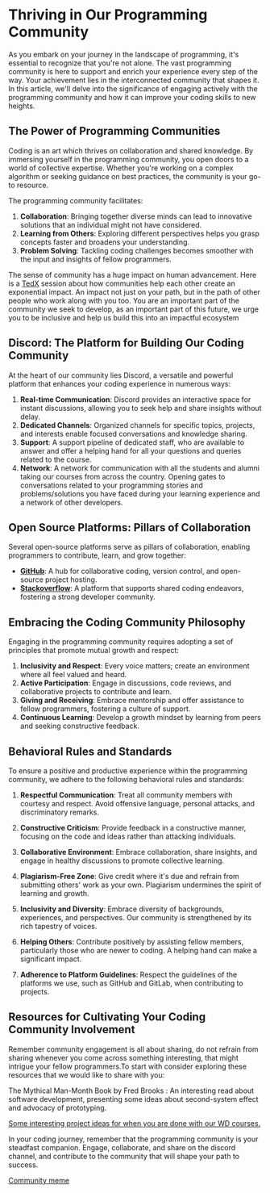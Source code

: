 # Thriving in Our Programming Community


As you embark on your journey in the landscape of programming, it's essential to recognize that you're not alone. The vast programming community is here to support and enrich your experience every step of the way. Your achievement lies in the interconnected community that shapes it. In this article, we'll delve into the significance of engaging actively with the programming community and how it can improve your coding skills to new heights.

## The Power of Programming Communities

Coding is an art which thrives on collaboration and shared knowledge. By immersing yourself in the programming community, you open doors to a world of collective expertise. Whether you're working on a complex algorithm or seeking guidance on best practices, the community is your go-to resource.


The programming community facilitates:

1. **Collaboration**: Bringing together diverse minds can lead to innovative solutions that an individual might not have considered.
2. **Learning from Others**: Exploring different perspectives helps you grasp concepts faster and broadens your understanding.
3. **Problem Solving**: Tackling coding challenges becomes smoother with the input and insights of fellow programmers.

The sense of community has a huge impact on human advancement. Here is a [TedX](https://www.youtube.com/watch?v=7yNl-AsQRRw) session about how communities help each other create an exponential impact. An impact not just on your path, but in the path of other people who work along with you too. You are an important part of the community we seek to develop, as an important part of this future, we urge you to be inclusive and help us build this into an impactful ecosystem 


## Discord: The Platform for Building Our Coding Community

At the heart of our community lies Discord, a versatile and powerful platform that enhances your coding experience in numerous ways:

1. **Real-time Communication**: Discord provides an interactive space for instant discussions, allowing you to seek help and share insights without delay.
2. **Dedicated Channels**: Organized channels for specific topics, projects, and interests enable focused conversations and knowledge sharing.
3. **Support**: A support pipeline of dedicated staff, who are available to answer and offer a helping hand for all your questions and queries related to the course.
4. **Network**: A network for communication with all the students and alumni taking our courses from across the country. Opening gates to conversations related to your programming stories and problems/solutions you have faced during your learning experience and a network of other developers.

## Open Source Platforms: Pillars of Collaboration

Several open-source platforms serve as pillars of collaboration, enabling programmers to contribute, learn, and grow together:

- **[GitHub](https://github.com)**: A hub for collaborative coding, version control, and open-source project hosting.
- **[Stackoverflow](https://stackoverflow.com/)**: A platform that supports shared coding endeavors, fostering a strong developer community.

## Embracing the Coding Community Philosophy

Engaging in the programming community requires adopting a set of principles that promote mutual growth and respect:

1. **Inclusivity and Respect**: Every voice matters; create an environment where all feel valued and heard.
2. **Active Participation**: Engage in discussions, code reviews, and collaborative projects to contribute and learn.
3. **Giving and Receiving**: Embrace mentorship and offer assistance to fellow programmers, fostering a culture of support.
4. **Continuous Learning**: Develop a growth mindset by learning from peers and seeking constructive feedback.





## Behavioral Rules and Standards

To ensure a positive and productive experience within the programming community, we adhere to the following behavioral rules and standards:

1. **Respectful Communication**: Treat all community members with courtesy and respect. Avoid offensive language, personal attacks, and discriminatory remarks.

2. **Constructive Criticism**: Provide feedback in a constructive manner, focusing on the code and ideas rather than attacking individuals.

3. **Collaborative Environment**: Embrace collaboration, share insights, and engage in healthy discussions to promote collective learning.

4. **Plagiarism-Free Zone**: Give credit where it's due and refrain from submitting others' work as your own. Plagiarism undermines the spirit of learning and growth.

5. **Inclusivity and Diversity**: Embrace diversity of backgrounds, experiences, and perspectives. Our community is strengthened by its rich tapestry of voices.

6. **Helping Others**: Contribute positively by assisting fellow members, particularly those who are newer to coding. A helping hand can make a significant impact.

7. **Adherence to Platform Guidelines**: Respect the guidelines of the platforms we use, such as GitHub and GitLab, when contributing to projects.

## Resources for Cultivating Your Coding Community Involvement


Remember community engagement is all about sharing, do not refrain from sharing whenever you come across something interesting, that might intrigue your fellow programmers.To start with consider exploring these resources that we would like to share with you: 


The Mythical Man-Month Book by Fred Brooks : An interesting read about software development, presenting some ideas about second-system effect and advocacy of prototyping.

[Some interesting project ideas for when you are done with our WD courses.](https://www.crio.do/projects/category/web-development-projects/)


In your coding journey, remember that the programming community is your steadfast companion. Engage, collaborate, and share on the discord channel, and contribute to the community that will shape your path to success.

[Community meme](https://img.devrant.com/devrant/rant/r_660997_XfjvN.jpg)



